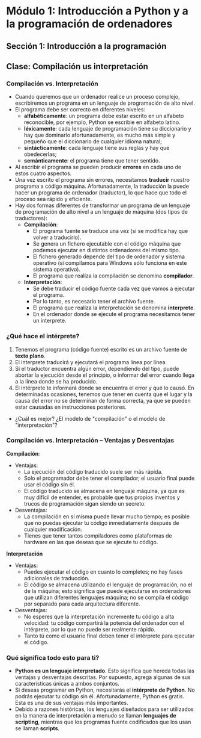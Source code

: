 # Módulo 1: Introducción a Python y a la programación de ordenadores
## Sección 1: Introducción a la programación
## Clase: Compilación us interpretación

### Compilación vs. Interpretación

* Cuando queremos que un ordenador realice un proceso complejo, escribiremos un programa en un lenguaje de programación de alto nivel.
* El programa debe ser correcto en diferentes niveles:
    * **alfabéticamente**: un programa debe estar escrito en un alfabeto reconocible, por ejemplo, Python se escribie en alfabeto latino.
    * **léxicamente**: cada lenguaje de programación tiene su diccionario y hay que dominarlo afortunadamente, es mucho más simple y pequeño que el diccionario de cualquier idioma natural;
    * **sintácticamente**: cada lenguaje tiene sus reglas y hay que obedecerlas;
    * **semánticamente**:  el programa tiene que tener sentido.
* Al escribir el programa se pueden producir **errores** en cada uno de estos cuatro aspectos.
* Una vez escrito el programa sin errores, necesitamos **traducir** nuestro programa a código máquina. Afortunadamente, la traducción la puede hacer un programa de ordenador (traductor), lo que hace que todo el proceso sea rápido y eficiente. 
* Hay dos formas diferentes de transformar un programa de un lenguaje de programación de alto nivel a un lenguaje de máquina (dos tipos de traductores):
    * **Compilación**: 
        * El programa fuente se traduce una vez (si se modifica hay que volver a traducirlo). 
        * Se genera un fichero ejecutable con el código máquina que podemos ejecutar en distintos ordenadores del mismo tipo. 
        * El fichero generado depende del tipo de ordenador y sistema operativo (si compilamos para Windows sólo funciona en este sistema operativo).
        * El programa que realiza la compilación se denomina **compilador**.
    * **Interpretación**: 
        * Se debe traducir el código fuente cada vez que vamos a ejecutar el programa.
        * Por lo tanto, es necesario tener el archivo fuente.
        * El programa que realiza la interpretación se denomina **interprete**.
        * En el ordenador donde se ejecute el programa necesitamos tener un interprete.

### ¿Qué hace el intérprete?

1. Tenemos el programa (código fuente) escrito es un archivo fuente de **texto plano**.
2. El interprete traducirá y ejecutará el programa línea por línea.
3. Si el traductor encuentra algún error, dependiendo del tipo, puede abortar la ejecución desde el principio, o informar del error cuando llega a la línea donde se ha producido.
4. El intérprete te informará dónde se encuentra el error y qué lo causó. En determinadas ocasiones, tenemos que tener en cuenta que el lugar y la causa del error no se determinan de forma correcta, ya que se pueden estar causadas en instrucciones posteriores.

* ¿Cuál es mejor? ¿El modelo de "compilación" o el modelo de "interpretación"?

### Compilación vs. Interpretación – Ventajas y Desventajas

**Compilación**:
* Ventajas:
    * La ejecución del código traducido suele ser más rápida.
    * Solo el programador debe tener el compilador; el usuario final puede usar el código sin él.
    * El código traducido se almacena en lenguaje máquina, ya que es muy difícil de entender, es probable que tus propios inventos y trucos de programación sigan siendo un secreto.
* Desventajas:
    * La compilación en sí misma puede llevar mucho tiempo; es posible que no puedas ejecutar tu código inmediatamente después de cualquier modificación.
    * Tienes que tener tantos compiladores como plataformas de hardware en las que deseas que se ejecute tu código.

**Interpretación**
* Ventajas:
    * Puedes ejecutar el código en cuanto lo completes; no hay fases adicionales de traducción.
    * El código se almacena utilizando el lenguaje de programación, no el de la máquina; esto significa que puede ejecutarse en ordenadores que utilizan diferentes lenguajes máquina; no se compila el código por separado para cada arquitectura diferente.
* Desventajas:
    * No esperes que la interpretación incremente tu código a alta velocidad: tu código compartirá la potencia del ordenador con el intérprete, por lo que no puede ser realmente rápido.
    * Tanto tú como el usuario final deben tener el intérprete para ejecutar el código.

### Qué significa todo esto para ti?

* **Python es un lenguaje interpretado**. Esto significa que hereda todas las ventajas y desventajas descritas. Por supuesto, agrega algunas de sus características únicas a ambos conjuntos.
* Si deseas programar en Python, necesitarás el **intérprete de Python**. No podrás ejecutar tu código sin él. Afortunadamente, Python es gratis. Esta es una de sus ventajas más importantes.
* Debido a razones históricas, los lenguajes diseñados para ser utilizados en la manera de interpretación a menudo se llaman **lenguajes de scripting**, mientras que los programas fuente codificados que los usan se llaman **scripts**.